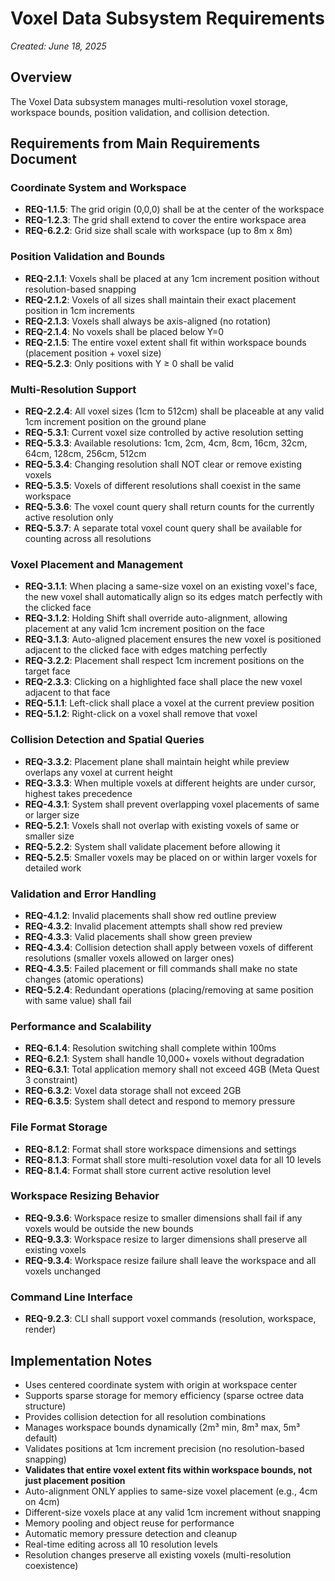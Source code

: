 # Voxel Data Subsystem Requirements
*Created: June 18, 2025*

## Overview
The Voxel Data subsystem manages multi-resolution voxel storage, workspace bounds, position validation, and collision detection.

## Requirements from Main Requirements Document

### Coordinate System and Workspace
- **REQ-1.1.5**: The grid origin (0,0,0) shall be at the center of the workspace
- **REQ-1.2.3**: The grid shall extend to cover the entire workspace area
- **REQ-6.2.2**: Grid size shall scale with workspace (up to 8m x 8m)

### Position Validation and Bounds
- **REQ-2.1.1**: Voxels shall be placed at any 1cm increment position without resolution-based snapping
- **REQ-2.1.2**: Voxels of all sizes shall maintain their exact placement position in 1cm increments
- **REQ-2.1.3**: Voxels shall always be axis-aligned (no rotation)
- **REQ-2.1.4**: No voxels shall be placed below Y=0
- **REQ-2.1.5**: The entire voxel extent shall fit within workspace bounds (placement position + voxel size)
- **REQ-5.2.3**: Only positions with Y ≥ 0 shall be valid

### Multi-Resolution Support
- **REQ-2.2.4**: All voxel sizes (1cm to 512cm) shall be placeable at any valid 1cm increment position on the ground plane
- **REQ-5.3.1**: Current voxel size controlled by active resolution setting
- **REQ-5.3.3**: Available resolutions: 1cm, 2cm, 4cm, 8cm, 16cm, 32cm, 64cm, 128cm, 256cm, 512cm
- **REQ-5.3.4**: Changing resolution shall NOT clear or remove existing voxels
- **REQ-5.3.5**: Voxels of different resolutions shall coexist in the same workspace
- **REQ-5.3.6**: The voxel count query shall return counts for the currently active resolution only
- **REQ-5.3.7**: A separate total voxel count query shall be available for counting across all resolutions

### Voxel Placement and Management
- **REQ-3.1.1**: When placing a same-size voxel on an existing voxel's face, the new voxel shall automatically align so its edges match perfectly with the clicked face
- **REQ-3.1.2**: Holding Shift shall override auto-alignment, allowing placement at any valid 1cm increment position on the face
- **REQ-3.1.3**: Auto-aligned placement ensures the new voxel is positioned adjacent to the clicked face with edges matching perfectly
- **REQ-3.2.2**: Placement shall respect 1cm increment positions on the target face
- **REQ-2.3.3**: Clicking on a highlighted face shall place the new voxel adjacent to that face
- **REQ-5.1.1**: Left-click shall place a voxel at the current preview position
- **REQ-5.1.2**: Right-click on a voxel shall remove that voxel

### Collision Detection and Spatial Queries
- **REQ-3.3.2**: Placement plane shall maintain height while preview overlaps any voxel at current height
- **REQ-3.3.3**: When multiple voxels at different heights are under cursor, highest takes precedence
- **REQ-4.3.1**: System shall prevent overlapping voxel placements of same or larger size
- **REQ-5.2.1**: Voxels shall not overlap with existing voxels of same or smaller size
- **REQ-5.2.2**: System shall validate placement before allowing it
- **REQ-5.2.5**: Smaller voxels may be placed on or within larger voxels for detailed work

### Validation and Error Handling
- **REQ-4.1.2**: Invalid placements shall show red outline preview
- **REQ-4.3.2**: Invalid placement attempts shall show red preview
- **REQ-4.3.3**: Valid placements shall show green preview
- **REQ-4.3.4**: Collision detection shall apply between voxels of different resolutions (smaller voxels allowed on larger ones)
- **REQ-4.3.5**: Failed placement or fill commands shall make no state changes (atomic operations)
- **REQ-5.2.4**: Redundant operations (placing/removing at same position with same value) shall fail

### Performance and Scalability
- **REQ-6.1.4**: Resolution switching shall complete within 100ms
- **REQ-6.2.1**: System shall handle 10,000+ voxels without degradation
- **REQ-6.3.1**: Total application memory shall not exceed 4GB (Meta Quest 3 constraint)
- **REQ-6.3.2**: Voxel data storage shall not exceed 2GB
- **REQ-6.3.5**: System shall detect and respond to memory pressure

### File Format Storage
- **REQ-8.1.2**: Format shall store workspace dimensions and settings
- **REQ-8.1.3**: Format shall store multi-resolution voxel data for all 10 levels
- **REQ-8.1.4**: Format shall store current active resolution level

### Workspace Resizing Behavior
- **REQ-9.3.6**: Workspace resize to smaller dimensions shall fail if any voxels would be outside the new bounds
- **REQ-9.3.3**: Workspace resize to larger dimensions shall preserve all existing voxels
- **REQ-9.3.4**: Workspace resize failure shall leave the workspace and all voxels unchanged

### Command Line Interface
- **REQ-9.2.3**: CLI shall support voxel commands (resolution, workspace, render)

## Implementation Notes
- Uses centered coordinate system with origin at workspace center
- Supports sparse storage for memory efficiency (sparse octree data structure)
- Provides collision detection for all resolution combinations
- Manages workspace bounds dynamically (2m³ min, 8m³ max, 5m³ default)
- Validates positions at 1cm increment precision (no resolution-based snapping)
- **Validates that entire voxel extent fits within workspace bounds, not just placement position**
- Auto-alignment ONLY applies to same-size voxel placement (e.g., 4cm on 4cm)
- Different-size voxels place at any valid 1cm increment without snapping
- Memory pooling and object reuse for performance
- Automatic memory pressure detection and cleanup
- Real-time editing across all 10 resolution levels
- Resolution changes preserve all existing voxels (multi-resolution coexistence)
